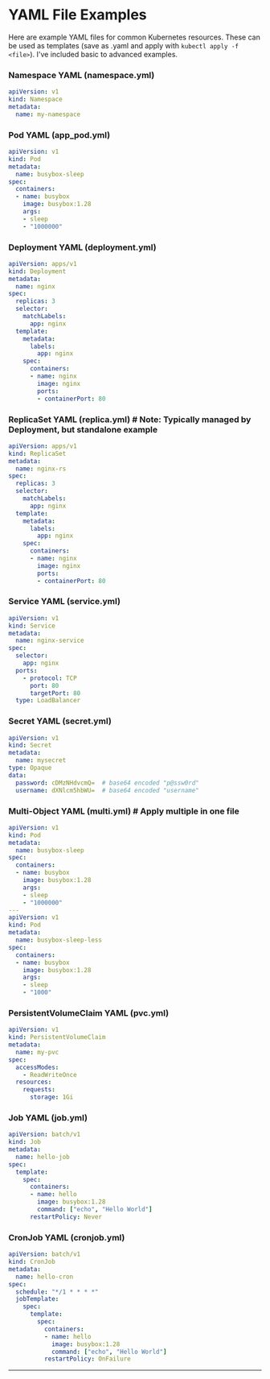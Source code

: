 
# YAML File Examples
Here are example YAML files for common Kubernetes resources. These can be used as templates (save as .yaml and apply with `kubectl apply -f <file>`). I've included basic to advanced examples.

### Namespace YAML (namespace.yml)
```yaml
apiVersion: v1
kind: Namespace
metadata:
  name: my-namespace
```

### Pod YAML (app_pod.yml)
```yaml
apiVersion: v1
kind: Pod
metadata:
  name: busybox-sleep
spec:
  containers:
  - name: busybox
    image: busybox:1.28
    args:
    - sleep
    - "1000000"
```

### Deployment YAML (deployment.yml)
```yaml
apiVersion: apps/v1
kind: Deployment
metadata:
  name: nginx
spec:
  replicas: 3
  selector:
    matchLabels:
      app: nginx
  template:
    metadata:
      labels:
        app: nginx
    spec:
      containers:
      - name: nginx
        image: nginx
        ports:
        - containerPort: 80
```

### ReplicaSet YAML (replica.yml)  # Note: Typically managed by Deployment, but standalone example
```yaml
apiVersion: apps/v1
kind: ReplicaSet
metadata:
  name: nginx-rs
spec:
  replicas: 3
  selector:
    matchLabels:
      app: nginx
  template:
    metadata:
      labels:
        app: nginx
    spec:
      containers:
      - name: nginx
        image: nginx
        ports:
        - containerPort: 80
```

### Service YAML (service.yml)
```yaml
apiVersion: v1
kind: Service
metadata:
  name: nginx-service
spec:
  selector:
    app: nginx
  ports:
    - protocol: TCP
      port: 80
      targetPort: 80
  type: LoadBalancer
```

### Secret YAML (secret.yml)
```yaml
apiVersion: v1
kind: Secret
metadata:
  name: mysecret
type: Opaque
data:
  password: cDMzNHdvcmQ=  # base64 encoded "p@ssw0rd"
  username: dXNlcm5hbWU=  # base64 encoded "username"
```

### Multi-Object YAML (multi.yml)  # Apply multiple in one file
```yaml
apiVersion: v1
kind: Pod
metadata:
  name: busybox-sleep
spec:
  containers:
  - name: busybox
    image: busybox:1.28
    args:
    - sleep
    - "1000000"
---
apiVersion: v1
kind: Pod
metadata:
  name: busybox-sleep-less
spec:
  containers:
  - name: busybox
    image: busybox:1.28
    args:
    - sleep
    - "1000"
```

### PersistentVolumeClaim YAML (pvc.yml)
```yaml
apiVersion: v1
kind: PersistentVolumeClaim
metadata:
  name: my-pvc
spec:
  accessModes:
    - ReadWriteOnce
  resources:
    requests:
      storage: 1Gi
```

### Job YAML (job.yml)
```yaml
apiVersion: batch/v1
kind: Job
metadata:
  name: hello-job
spec:
  template:
    spec:
      containers:
      - name: hello
        image: busybox:1.28
        command: ["echo", "Hello World"]
      restartPolicy: Never
```

### CronJob YAML (cronjob.yml)
```yaml
apiVersion: batch/v1
kind: CronJob
metadata:
  name: hello-cron
spec:
  schedule: "*/1 * * * *"
  jobTemplate:
    spec:
      template:
        spec:
          containers:
          - name: hello
            image: busybox:1.28
            command: ["echo", "Hello World"]
          restartPolicy: OnFailure
```

---
